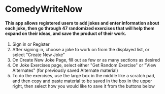 ComedyWriteNow
======

#### This app allows registered users to add jokes and enter information about each joke, then go through 47 randomized exercises that will help them expand on their ideas, and save the product of their work.

1. Sign in or Register
2. After signing in, choose a joke to work on from the displayed list, or select "Create New Joke"
3. On Create New Joke Page, fill out as few or as many sections as desired
4. On Joke Exercises page, select either "Get Random Exercise" or "View Alternates" (for previously saved Alternate material)
5. To do the exercises, use the large box in the middle like a scratch pad, and then copy and paste material to be saved in the box in the upper right, then select how you would like to save it from the buttons below